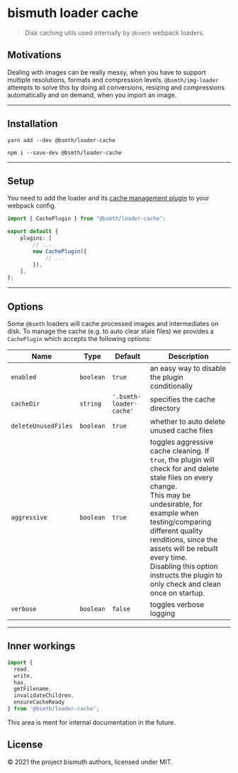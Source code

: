 # bismuth loader cache

> Disk caching utils used internally by `@bsmth` webpack loaders.

## Motivations

Dealing with images can be really messy, when you have to support multiple resolutions, formats and compression levels. `@bsmth/img-loader` attempts to solve this by doing all conversions, resizing and compressions automatically and on demand, when you import an image.

---

## Installation

```
yarn add --dev @bsmth/loader-cache
```

```
npm i --save-dev @bsmth/loader-cache
```

---

## Setup

You need to add the loader and its [cache management plugin](#caching) to your webpack config.

```typescript
import { CachePlugin } from "@bsmth/loader-cache";

export default {
	plugins: [
		// ...
		new CachePlugin({
			// ...
		}),
	],
};
```

---

## Options

Some `@bsmth` loaders will cache processed images and intermediates on disk. To manage the cache (e.g. to auto clear stale files) we provides a `CachePlugin` which accepts the following options:

| Name                | Type      | Default                 | Description                                                  |
| ------------------- | --------- | ----------------------- | ------------------------------------------------------------ |
| `enabled`           | `boolean` | `true`                  | an easy way to disable the plugin conditionally              |
| `cacheDir`          | `string`  | `'.bsmth-loader-cache'` | specifies the cache directory                                |
| `deleteUnusedFiles` | `boolean` | `true`                  | whether to auto delete unused cache files                    |
| `aggressive`        | `boolean` | `true`                  | toggles aggressive cache cleaning. If `true`, the plugin will check for and delete stale files on every change.<br>This may be undesirable, for example when testing/comparing different quality renditions, since the assets will be rebuilt every time.<br>Disabling this option instructs the plugin to only check and clean once on startup. |
| `verbose`           | `boolean` | `false`                 | toggles verbose logging                                      |

---

## Inner workings

```typescript
import { 
  read, 
  write, 
  has, 
  getFilename, 
  invalidateChildren, 
  ensureCacheReady 
} from '@bsmth/loader-cache';
```

This area is ment for internal documentation in the future.

## License

© 2021 the project bismuth authors, licensed under MIT.
